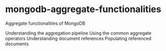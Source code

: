 # mongodb-aggregate-functionalities
Aggregate functionalities of MongoDB

Understanding the aggregation pipeline
Using the common aggregate operators
Understanding document references
Populating referenced documents
